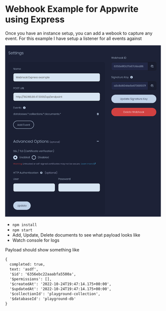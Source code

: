 # Webhook Example for Appwrite using Express

Once you have an instance setup, you can add a webook to capture any event.
For this example I have setup a listener for all events against

![](./webook-example.png)

- `npm install`
- `npm start`
- Add, Update, Delete documents to see what payload looks like
- Watch console for logs

Payload should show something like
```
{
  completed: true,
  text: 'asdf',
  '$id': '6356ebc22aaabfa5500a',
  '$permissions': [],
  '$createdAt': '2022-10-24T19:47:14.175+00:00',
  '$updatedAt': '2022-10-24T19:47:14.175+00:00',
  '$collectionId': 'playground-collection',
  '$databaseId': 'playground-db'
}
```